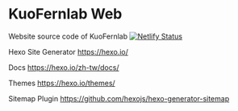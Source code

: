 # KuoFernlab Web
Website source code of KuoFernlab
[![Netlify Status](https://api.netlify.com/api/v1/badges/9162cbc0-9568-4f65-8584-6d758a714a49/deploy-status)](https://app.netlify.com/sites/kuofernlab/deploys)

Hexo Site Generator
https://hexo.io/

Docs
https://hexo.io/zh-tw/docs/

Themes
https://hexo.io/themes/

Sitemap Plugin
https://github.com/hexojs/hexo-generator-sitemap
